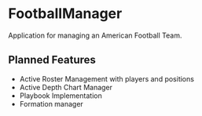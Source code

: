 # FootballManager
Application for managing an American Football Team.

## Planned Features
* Active Roster Management with players and positions
* Active Depth Chart Manager
* Playbook Implementation
* Formation manager
